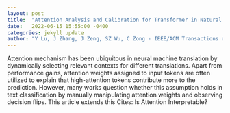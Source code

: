 ```yaml
---
layout: post
title:  "Attention Analysis and Calibration for Transformer in Natural Language Generation"
date:   2022-06-15 15:55:00 -0400
categories: jekyll update
author: "Y Lu, J Zhang, J Zeng, SZ Wu, C Zong - IEEE/ACM Transactions on Audio, Speech , 2022"
---
```

Attention mechanism has been ubiquitous in neural machine translation by dynamically selecting relevant contexts for different translations. Apart from performance gains, attention weights assigned to input tokens are often utilized to explain that high-attention tokens contribute more to the prediction. However, many works question whether this assumption holds in text classification by manually manipulating attention weights and observing decision flips. This article extends this  Cites: Is Attention Interpretable?